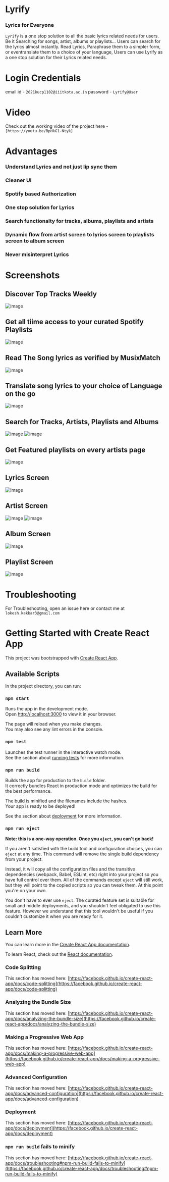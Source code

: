 # Lyrify
### Lyrics for Everyone

`Lyrify` is a one stop solution to all the basic lyrics related needs for users.
Be it Searching for songs, artist, albums or playlists... Users can search for the lyrics almost instantly.
Read Lyrics, Paraphrase them to a simpler form, or eventranslate them to a choice of your language, Users can use Lyrify as a one stop solution for their Lyrics related needs.

# Login Credentials
email id - `2021kucp1102@iiitkota.ac.in`
password - `Lyrify@User`

# Video 
Check out the working video of the project here -  `[https://youtu.be/BpHkG1-Ntyk]`

# Advantages

### Understand Lyrics and not just lip sync them
### Cleaner UI
### Spotify based Authorization
### One stop solution for Lyrics
### Search functionalty for tracks, albums, playlists and artists
### Dynamic flow from artist screen to lyrics screen to playlists screen to album screen
### Never misinterpret Lyrics



# Screenshots

## Discover Top Tracks Weekly
![image](https://github.com/LokuKakkar/Lyrify/assets/98534834/f3f119bd-3481-4b8d-9dcb-bcb27895ad4b)

## Get all tiime access to your curated Spotify Playlists
![image](https://github.com/LokuKakkar/Lyrify/assets/98534834/142d2702-f9ad-47dd-ae2f-082d46cf3b2f)

## Read The Song lyrics as verified by MusixMatch
![image](https://github.com/LokuKakkar/Lyrify/assets/98534834/5f8e2c51-06e5-4d48-be2b-633880f31438)

## Translate song lyrics to your choice of Language on the go
![image](https://github.com/LokuKakkar/Lyrify/assets/98534834/754e3f4f-ae6f-4e00-a0fd-c0cf6d4cc44d)

## Search for Tracks, Artists, Playlists and Albums
![image](https://github.com/LokuKakkar/Lyrify/assets/98534834/2527fa67-307e-4b86-9122-b1a7748efc3f)
![image](https://github.com/LokuKakkar/Lyrify/assets/98534834/bee23fe8-4189-49cb-b9ef-f6d93a90d55c)

## Get Featured playlists on every artists page
![image](https://github.com/LokuKakkar/Lyrify/assets/98534834/ed5f846e-4c1b-4875-b672-9336eccb4679)


## Lyrics Screen
![image](https://github.com/LokuKakkar/Lyrify/assets/98534834/3fe277ed-c11f-4192-96a5-a7cbfc0585c3)

## Artist Screen
![image](https://github.com/LokuKakkar/Lyrify/assets/98534834/015cc52f-e233-4541-bd00-3516876460ea)
![image](https://github.com/LokuKakkar/Lyrify/assets/98534834/dc5f40ce-cb42-4036-bae2-51731045f224)

## Album Screen
![image](https://github.com/LokuKakkar/Lyrify/assets/98534834/77b4cb8a-494f-4394-8d52-4baf52b00788)

## Playlist Screen
![image](https://github.com/LokuKakkar/Lyrify/assets/98534834/ae8be003-cf3c-459b-8f78-47f2e4057020)



# Troubleshooting
For Troubleshooting, open an issue here or contact me at `lokesh.kakkar3@gmail.com`



# Getting Started with Create React App

This project was bootstrapped with [Create React App](https://github.com/facebook/create-react-app).

## Available Scripts

In the project directory, you can run:

### `npm start`

Runs the app in the development mode.\
Open [http://localhost:3000](http://localhost:3000) to view it in your browser.

The page will reload when you make changes.\
You may also see any lint errors in the console.

### `npm test`

Launches the test runner in the interactive watch mode.\
See the section about [running tests](https://facebook.github.io/create-react-app/docs/running-tests) for more information.

### `npm run build`

Builds the app for production to the `build` folder.\
It correctly bundles React in production mode and optimizes the build for the best performance.

The build is minified and the filenames include the hashes.\
Your app is ready to be deployed!

See the section about [deployment](https://facebook.github.io/create-react-app/docs/deployment) for more information.

### `npm run eject`

**Note: this is a one-way operation. Once you `eject`, you can't go back!**

If you aren't satisfied with the build tool and configuration choices, you can `eject` at any time. This command will remove the single build dependency from your project.

Instead, it will copy all the configuration files and the transitive dependencies (webpack, Babel, ESLint, etc) right into your project so you have full control over them. All of the commands except `eject` will still work, but they will point to the copied scripts so you can tweak them. At this point you're on your own.

You don't have to ever use `eject`. The curated feature set is suitable for small and middle deployments, and you shouldn't feel obligated to use this feature. However we understand that this tool wouldn't be useful if you couldn't customize it when you are ready for it.

## Learn More

You can learn more in the [Create React App documentation](https://facebook.github.io/create-react-app/docs/getting-started).

To learn React, check out the [React documentation](https://reactjs.org/).

### Code Splitting

This section has moved here: [https://facebook.github.io/create-react-app/docs/code-splitting](https://facebook.github.io/create-react-app/docs/code-splitting)

### Analyzing the Bundle Size

This section has moved here: [https://facebook.github.io/create-react-app/docs/analyzing-the-bundle-size](https://facebook.github.io/create-react-app/docs/analyzing-the-bundle-size)

### Making a Progressive Web App

This section has moved here: [https://facebook.github.io/create-react-app/docs/making-a-progressive-web-app](https://facebook.github.io/create-react-app/docs/making-a-progressive-web-app)

### Advanced Configuration

This section has moved here: [https://facebook.github.io/create-react-app/docs/advanced-configuration](https://facebook.github.io/create-react-app/docs/advanced-configuration)

### Deployment

This section has moved here: [https://facebook.github.io/create-react-app/docs/deployment](https://facebook.github.io/create-react-app/docs/deployment)

### `npm run build` fails to minify

This section has moved here: [https://facebook.github.io/create-react-app/docs/troubleshooting#npm-run-build-fails-to-minify](https://facebook.github.io/create-react-app/docs/troubleshooting#npm-run-build-fails-to-minify)

